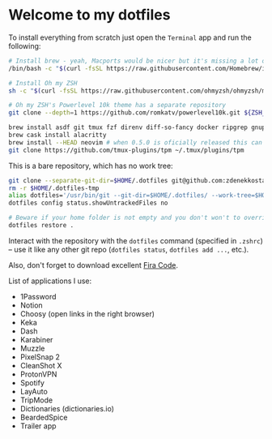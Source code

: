 # Welcome to my dotfiles 

To install everything from scratch just open the `Terminal` app and run the following:

```bash
# Install brew - yeah, Macports would be nicer but it's missing a lot of packages I use :(
/bin/bash -c "$(curl -fsSL https://raw.githubusercontent.com/Homebrew/install/master/install.sh)"

# Install Oh my ZSH
sh -c "$(curl -fsSL https://raw.githubusercontent.com/ohmyzsh/ohmyzsh/master/tools/install.sh)"

# Oh my ZSH's Powerlevel 10k theme has a separate repository
git clone --depth=1 https://github.com/romkatv/powerlevel10k.git ${ZSH_CUSTOM:-~/.oh-my-zsh/custom}/themes/powerlevel10k

brew install asdf git tmux fzf direnv diff-so-fancy docker ripgrep gnupg
brew cask install alacritty 
brew install --HEAD neovim # when 0.5.0 is oficially released this can be moved to the first line
git clone https://github.com/tmux-plugins/tpm ~/.tmux/plugins/tpm
```

This is a bare repository, which has no work tree:

```bash
git clone --separate-git-dir=$HOME/.dotfiles git@github.com:zdenekkostal/dotfiles.git $HOME/.dotfiles-tmp
rm -r $HOME/.dotfiles-tmp
alias dotfiles='/usr/bin/git --git-dir=$HOME/.dotfiles/ --work-tree=$HOME'
dotfiles config status.showUntrackedFiles no

# Beware if your home folder is not empty and you don't won't to override everything
dotfiles restore .
```

Interact with the repository with the `dotfiles` command (specified in `.zshrc`) – use it like any other git repo (`dotfiles status`, `dotfiles add ...`, etc.).

Also, don't forget to download excellent [Fira Code](https://github.com/tonsky/FiraCode).

List of applications I use:
- 1Password
- Notion
- Choosy (open links in the right browser)
- Keka
- Dash
- Karabiner
- Muzzle
- PixelSnap 2
- CleanShot X
- ProtonVPN
- Spotify
- LayAuto
- TripMode
- Dictionaries (dictionaries.io)
- BeardedSpice
- Trailer app
